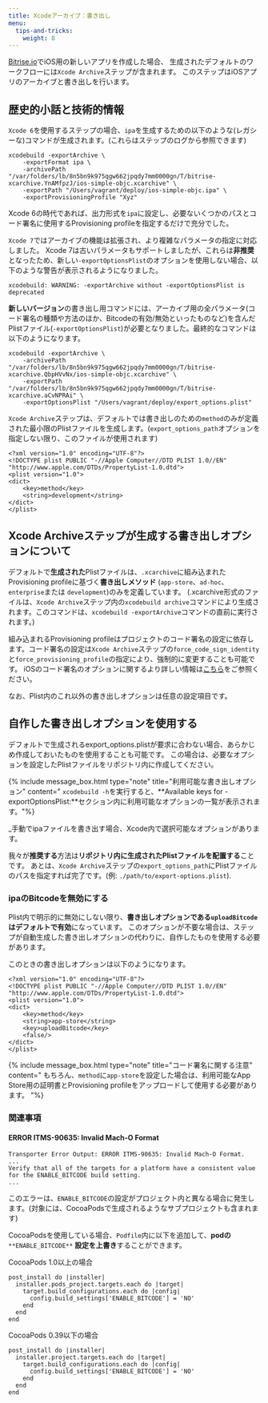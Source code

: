 ```yaml
---
title: Xcodeアーカイブ：書き出し
menu:
  tips-and-tricks:
    weight: 8
---
```

[Bitrise.io](https://www.bitrise.io/)でiOS用の新しいアプリを作成した場合、
生成されたデフォルトのワークフローには`Xcode Archive`ステップが含まれます。
このステップはiOSアプリのアーカイブと書き出しを行います。

## 歴史的小話と技術的情報

`Xcode 6`を使用するステップの場合、`ipa`を生成するための以下のような(レガシーな)コマンドが生成されます。(これらはステップのログから参照できます)

    xcodebuild -exportArchive \
    	-exportFormat ipa \
    	-archivePath "/var/folders/lb/8n5bn9k975qgw662jpqdy7mm0000gn/T/bitrise-xcarchive.YnAMfpzJ/ios-simple-objc.xcarchive" \
    	-exportPath "/Users/vagrant/deploy/ios-simple-objc.ipa" \
    	-exportProvisioningProfile "Xyz"

Xcode 6の時代であれば、出力形式を`ipa`に設定し、必要ないくつかのパスとコード署名に使用するProvisioning profileを指定するだけで充分でした。

`Xcode 7`ではアーカイブの機能は拡張され、より複雑なパラメータの指定に対応しました。
Xcode 7は古いパラメータもサポートしましたが、これらは**非推奨**となったため、新しい`-exportOptionsPlist`のオプションを使用しない場合、以下のような警告が表示されるようになりました。

    xcodebuild: WARNING: -exportArchive without -exportOptionsPlist is deprecated

**新しいバージョン**の書き出し用コマンドには、アーカイブ用の全パラメータ(コード署名の種類や方法のほか、Bitcodeの有効/無効といったものなど)を含んだPlistファイル(`-exportOptionsPlist`)が必要となりました。最終的なコマンドは以下のようになります。

    xcodebuild -exportArchive \
    	-archivePath "/var/folders/lb/8n5bn9k975qgw662jpqdy7mm0000gn/T/bitrise-xcarchive.QbpHVvNx/ios-simple-objc.xcarchive" \
    	-exportPath "/var/folders/lb/8n5bn9k975qgw662jpqdy7mm0000gn/T/bitrise-xcarchive.aCvNPRAi" \
    	-exportOptionsPlist "/Users/vagrant/deploy/export_options.plist"

`Xcode Archive`ステップは、デフォルトでは書き出しのための`method`のみが定義された最小限のPlistファイルを生成します。(`export_options_path`オプションを指定しない限り、このファイルが使用されます)

    <?xml version="1.0" encoding="UTF-8"?>
    <!DOCTYPE plist PUBLIC "-//Apple Computer//DTD PLIST 1.0//EN" "http://www.apple.com/DTDs/PropertyList-1.0.dtd">
    <plist version="1.0">
    <dict>
    	<key>method</key>
    	<string>development</string>
    </dict>
    </plist>

## Xcode Archiveステップが生成する書き出しオプションについて

デフォルトで**生成された**Plistファイルは、`.xcarchive`に組み込まれたProvisioning profileに基づく**書き出しメソッド** (`app-store`、`ad-hoc`、`enterprise`または `development`)のみを定義しています。
(.xcarchive形式のファイルは、`Xcode Archive`ステップ内の`xcodebuild archive`コマンドにより生成されます。このコマンドは、`xcodebuild -exportArchive`コマンドの直前に実行されます。)

組み込まれるProvisioning profileはプロジェクトのコード署名の設定に依存します。コード署名の設定は`Xcode Archive`ステップの`force_code_sign_identity`と`force_provisioning_profile`の指定により、強制的に変更することも可能です。 iOSのコード署名のオプションに関するより詳しい情報は[こちら](/code-signing/ios-code-signing/create-signed-ipa-for-xcode/)をご参照ください。

なお、Plist内のこれ以外の書き出しオプションは任意の設定項目です。

## 自作した書き出しオプションを使用する

デフォルトで生成されるexport_options.plistが要求に合わない場合、あらかじめ作成しておいたものを使用することも可能です。
この場合は、必要なオプションを設定したPlistファイルをリポジトリ内に作成してください。

{% include message_box.html type="note" title="利用可能な書き出しオプション" content="
`xcodebuild -h`を実行すると、**Available keys for -exportOptionsPlist:**セクション内に利用可能なオプションの一覧が表示されます。"%}

_手動でipaファイルを書き出す場合、Xcode内で選択可能なオプションがあります。

我々が**推奨する**方法は**リポジトリ内に生成されたPlistファイルを配置する**ことです。
あとは、`Xcode Archive`ステップの`export_options_path`にPlistファイルのパスを指定すれば完了です。(例: `./path/to/export-options.plist`).

### ipaのBitcodeを無効にする

Plist内で明示的に無効にしない限り、**書き出しオプションである`uploadBitcode`はデフォルトで有効**になっています。
このオプションが不要な場合は、ステップが自動生成した書き出しオプションの代わりに、自作したものを使用する必要があります。

このときの書き出しオプションは以下のようになります。

    <?xml version="1.0" encoding="UTF-8"?>
    <!DOCTYPE plist PUBLIC "-//Apple Computer//DTD PLIST 1.0//EN" "http://www.apple.com/DTDs/PropertyList-1.0.dtd">
    <plist version="1.0">
    <dict>
    	<key>method</key>
    	<string>app-store</string>
    	<key>uploadBitcode</key>
    	<false/>
    </dict>
    </plist>

{% include message_box.html type="note" title="コード署名に関する注意" content="
もちろん、`method`に`app-store`を設定した場合は、利用可能なApp Store用の証明書とProvisioning profileをアップロードして使用する必要があります。
"%}

### 関連事項

#### ERROR ITMS-90635: Invalid Mach-O Format

    Transporter Error Output: ERROR ITMS-90635: Invalid Mach-O Format.
    ...
    Verify that all of the targets for a platform have a consistent value for the ENABLE_BITCODE build setting.
    ...

このエラーは、`ENABLE_BITCODE`の設定がプロジェクト内と異なる場合に発生します。(対象には、CocoaPodsで生成されるようなサブプロジェクトも含まれます)

CocoaPodsを使用している場合、`Podfile`内に以下を追加して、**podの** `**ENABLE_BITCODE**` **設定を上書き**することができます。

CocoaPods 1.0以上の場合

    post_install do |installer|
      installer.pods_project.targets.each do |target|
        target.build_configurations.each do |config|
          config.build_settings['ENABLE_BITCODE'] = 'NO'
        end
      end
    end

CocoaPods 0.39以下の場合

    post_install do |installer|
      installer.project.targets.each do |target|
        target.build_configurations.each do |config|
          config.build_settings['ENABLE_BITCODE'] = 'NO'
        end
      end
    end
